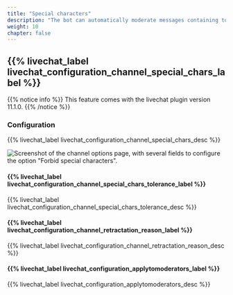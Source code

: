 ```yaml
---
title: "Special characters"
description: "The bot can automatically moderate messages containing too many special characters."
weight: 10
chapter: false
---
```


## {{% livechat_label livechat_configuration_channel_special_chars_label %}}

{{% notice info %}}
This feature comes with the livechat plugin version 11.1.0.
{{% /notice %}}

### Configuration

{{% livechat_label livechat_configuration_channel_special_chars_desc %}}

![Screenshot of the channel options page, with several fields to configure the option "Forbid special characters".](/peertube-plugin-livechat/images/forbid_special_chars_configuration.png?classes=shadow,border&height=400px "Forbid special characters configuration")

#### {{% livechat_label livechat_configuration_channel_special_chars_tolerance_label %}}

{{% livechat_label livechat_configuration_channel_special_chars_tolerance_desc %}}

#### {{% livechat_label livechat_configuration_channel_retractation_reason_label %}}

{{% livechat_label livechat_configuration_channel_retractation_reason_desc %}}

#### {{% livechat_label livechat_configuration_applytomoderators_label %}}

{{% livechat_label livechat_configuration_applytomoderators_desc %}}
